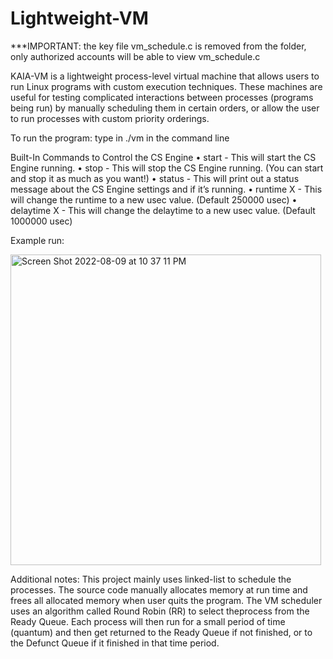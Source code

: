 # Lightweight-VM

***IMPORTANT: the key file vm_schedule.c is removed from the folder, only authorized accounts will be able to view vm_schedule.c

KAIA-VM is a lightweight process-level virtual machine that allows users to run Linux programs with custom execution techniques. These machines are useful for testing complicated interactions between processes (programs being run) by manually scheduling them in certain orders, or allow the user to run processes with custom priority orderings.


To run the program:
type in ./vm in the command line

Built-In Commands to Control the CS Engine
• start - This will start the CS Engine running.
• stop - This will stop the CS Engine running. (You can start and stop it as much as you want!)
• status - This will print out a status message about the CS Engine settings and if it’s running.
• runtime X - This will change the runtime to a new usec value. (Default 250000 usec)
• delaytime X - This will change the delaytime to a new usec value. (Default 1000000 usec)

Example run:


<img width="497" alt="Screen Shot 2022-08-09 at 10 37 11 PM" src="https://user-images.githubusercontent.com/104396688/183798171-b97ca13d-a359-4ca3-92d7-453cf4c48e02.png">


Additional notes:
This project mainly uses linked-list to schedule the processes. The source code manually allocates memory at run time and frees all allocated memory when user quits the program. 
The VM scheduler uses an algorithm called Round Robin (RR) to select theprocess from the Ready Queue. Each process will then run for a small period of time
(quantum) and then get returned to the Ready Queue if not finished, or to the Defunct Queue if it finished in that time period.
